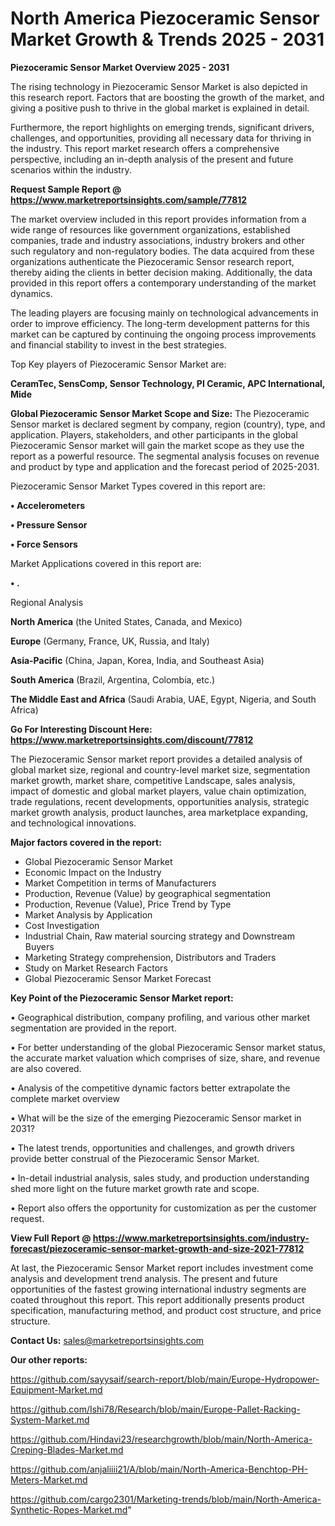 # North America Piezoceramic Sensor Market Growth & Trends 2025 - 2031

<Strong> Piezoceramic Sensor Market Overview 2025 - 2031</strong>

The rising technology in Piezoceramic Sensor Market is also depicted in this research report. Factors that are boosting the growth of the market, and giving a positive push to thrive in the global market is explained in detail.

Furthermore, the report highlights on emerging trends, significant drivers, challenges, and opportunities, providing all necessary data for thriving in the industry. This report market research offers a comprehensive perspective, including an in-depth analysis of the present and future scenarios within the industry.

<strong>Request Sample Report @ <a href=https://www.marketreportsinsights.com/sample/77812>https://www.marketreportsinsights.com/sample/77812</a></strong>

The market overview included in this report provides information from a wide range of resources like government organizations, established companies, trade and industry associations, industry brokers and other such regulatory and non-regulatory bodies. The data acquired from these organizations authenticate the Piezoceramic Sensor research report, thereby aiding the clients in better decision making. Additionally, the data provided in this report offers a contemporary understanding of the market dynamics.

The leading players are focusing mainly on technological advancements in order to improve efficiency. The long-term development patterns for this market can be captured by continuing the ongoing process improvements and financial stability to invest in the best strategies.

Top Key players of Piezoceramic Sensor Market are:

<strong>CeramTec, SensComp, Sensor Technology, PI Ceramic, APC International, Mide</strong>

<strong><b>Global Piezoceramic Sensor Market Scope and Size:</b></strong>
The Piezoceramic Sensor market is declared segment by company, region (country), type, and application. Players, stakeholders, and other participants in the global Piezoceramic Sensor market will gain the market scope as they use the report as a powerful resource. The segmental analysis focuses on revenue and product by type and application and the forecast period of 2025-2031.

Piezoceramic Sensor Market Types covered in this report are:

<strong>• Accelerometers

• Pressure Sensor

• Force Sensors</strong>

Market Applications covered in this report are:

<strong>• .</strong> 

Regional Analysis

<strong>North America</strong> (the United States, Canada, and Mexico)

<strong>Europe</strong> (Germany, France, UK, Russia, and Italy)

<strong>Asia-Pacific</strong> (China, Japan, Korea, India, and Southeast Asia)

<strong>South America</strong> (Brazil, Argentina, Colombia, etc.)

<strong>The Middle East and Africa</strong> (Saudi Arabia, UAE, Egypt, Nigeria, and South Africa)

<strong>Go For Interesting Discount Here: <a href=https://www.marketreportsinsights.com/discount/77812>https://www.marketreportsinsights.com/discount/77812</a></strong>

The Piezoceramic Sensor market report provides a detailed analysis of global market size, regional and country-level market size, segmentation market growth, market share, competitive Landscape, sales analysis, impact of domestic and global market players, value chain optimization, trade regulations, recent developments, opportunities analysis, strategic market growth analysis, product launches, area marketplace expanding, and technological innovations.

<strong><b>Major factors covered in the report:</b></strong>
<ul>
  <li>Global Piezoceramic Sensor Market </li>
  <li>Economic Impact on the Industry</li>
  <li>Market Competition in terms of Manufacturers</li>
  <li>Production, Revenue (Value) by geographical segmentation</li>
  <li>Production, Revenue (Value), Price Trend by Type</li>
  <li>Market Analysis by Application</li>
  <li>Cost Investigation</li>
  <li>Industrial Chain, Raw material sourcing strategy and Downstream Buyers</li>
  <li>Marketing Strategy comprehension, Distributors and Traders</li>
  <li>Study on Market Research Factors</li>
  <li>Global Piezoceramic Sensor Market Forecast</li>
</ul>

<strong><b>Key Point of the Piezoceramic Sensor Market report:</b></strong>

• Geographical distribution, company profiling, and various other market segmentation are provided in the report.

• For better understanding of the global Piezoceramic Sensor market status, the accurate market valuation which comprises of size, share, and revenue are also covered.

• Analysis of the competitive dynamic factors better extrapolate the complete market overview

• What will be the size of the emerging Piezoceramic Sensor market in 2031?

• The latest trends, opportunities and challenges, and growth drivers provide better construal of the Piezoceramic Sensor Market.

• In-detail industrial analysis, sales study, and production understanding shed more light on the future market growth rate and scope.

• Report also offers the opportunity for customization as per the customer request.

<strong><b>View Full Report @ <a href=https://www.marketreportsinsights.com/industry-forecast/piezoceramic-sensor-market-growth-and-size-2021-77812>https://www.marketreportsinsights.com/industry-forecast/piezoceramic-sensor-market-growth-and-size-2021-77812</a></b></strong>


At last, the Piezoceramic Sensor Market report includes investment come analysis and development trend analysis. The present and future opportunities of the fastest growing international industry segments are coated throughout this report. This report additionally presents product specification, manufacturing method, and product cost structure, and price structure.

<strong>Contact Us:</strong>
sales@marketreportsinsights.com

<strong>Our other reports:</strong>

<a href=https://github.com/sayysaif/search-report/blob/main/Europe-Hydropower-Equipment-Market.md>https://github.com/sayysaif/search-report/blob/main/Europe-Hydropower-Equipment-Market.md</a>

<a href=https://github.com/Ishi78/Research/blob/main/Europe-Pallet-Racking-System-Market.md>https://github.com/Ishi78/Research/blob/main/Europe-Pallet-Racking-System-Market.md</a>

<a href=https://github.com/Hindavi23/researchgrowth/blob/main/North-America-Creping-Blades-Market.md>https://github.com/Hindavi23/researchgrowth/blob/main/North-America-Creping-Blades-Market.md</a>

<a href=https://github.com/anjaliiii21/A/blob/main/North-America-Benchtop-PH-Meters-Market.md>https://github.com/anjaliiii21/A/blob/main/North-America-Benchtop-PH-Meters-Market.md</a>

<a href=https://github.com/cargo2301/Marketing-trends/blob/main/North-America-Synthetic-Ropes-Market.md>https://github.com/cargo2301/Marketing-trends/blob/main/North-America-Synthetic-Ropes-Market.md</a>"
